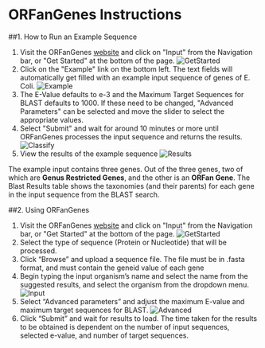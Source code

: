# ORFanGenes Instructions

##1. How to Run an Example Sequence

1. Visit the ORFanGenes [website](http://orfangenes.com) and click on "Input" from the Navigation bar, or "Get Started" 
at the bottom of the page.
![GetStarted](https://github.com/Savidude/ORFanGenes/blob/master/src/main/resources/static/assets/images/documentation/GetStarted.png)
1. Click on the "Example" link on the bottom left. The text fields will automatically get filled with an example input 
sequence of genes of E. Coli.
![Example](https://github.com/Savidude/ORFanGenes/blob/master/src/main/resources/static/assets/images/documentation/example.png)
1. The E-Value defaults to e-3 and the Maximum Target Sequences for BLAST defaults to 1000. If these need to be changed, 
"Advanced Parameters" can be selected and move the slider to select the appropriate values.
1. Select "Submit" and wait for around 10 minutes or more until ORFanGenes processes the input sequence and returns the results.
![Classify](https://github.com/Savidude/ORFanGenes/blob/master/src/main/resources/static/assets/images/documentation/classify.png)
1. View the results of the example sequence
![Results](https://github.com/Savidude/ORFanGenes/blob/master/src/main/resources/static/assets/images/documentation/classify.png)

The example input contains three genes. Out of the three genes, two of which are **Genus Restricted Genes**, and the other
is an **ORFan Gene**. The Blast Results table shows the taxonomies (and their parents) for each gene in the input sequence 
from the BLAST search.

##2. Using ORFanGenes
1. Visit the ORFanGenes [website](http://orfangenes.com) and click on "Input" from the Navigation bar, or "Get Started" 
at the bottom of the page.
![GetStarted](https://github.com/Savidude/ORFanGenes/blob/master/src/main/resources/static/assets/images/documentation/GetStarted.png)
1. Select the type of sequence (Protein or Nucleotide) that will be processed.
1. Click “Browse” and upload a sequence file. The file must be in .fasta format, and must contain the geneid value of each 
gene
1. Begin typing the input organism’s name and select the name from the suggested results, and select the organism from 
the dropdown menu.
![Input](https://github.com/Savidude/ORFanGenes/blob/master/src/main/resources/static/assets/images/documentation/input.png)
1. Select “Advanced parameters” and adjust the maximum E-value and maximum target sequences for BLAST.
![Advanced](https://github.com/Savidude/ORFanGenes/blob/master/src/main/resources/static/assets/images/documentation/advanced.png)
1. Click “Submit” and wait for results to load. The time taken for the results to be obtained is dependent on the number 
of input sequences, selected e-value, and number of target sequences.